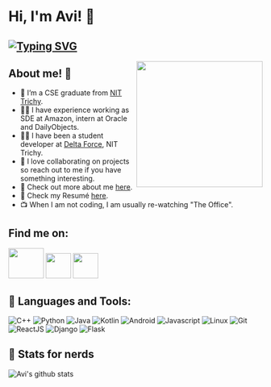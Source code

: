 # Hi, I'm Avi! :blue_heart:

## [![Typing SVG](https://readme-typing-svg.herokuapp.com?size=20&lines=I+Solve+Problems+With+Code)](https://git.io/typing-svg)
 
<p>
<img src="https://i.imgur.com/LmOlfwe.gif" width="250" height="250" align="right">

## About me! :tada:
- 🔭 I’m a CSE graduate from [NIT Trichy](https://www.nitt.edu).
- 👨‍💻️ I have experience working as SDE at Amazon, intern at Oracle and DailyObjects.
- 👨‍💻️ I have been a student developer at [Delta Force](https://delta.nitt.edu), NIT Trichy.
- 🤝 I love collaborating on projects so reach out to me if you have something interesting.
- 🚀 Check out more about me <a href="https://avikumar15.github.io/">here</a>.
- 📄 Check my Resumé [here](https://avikumar15.github.io/assets/AviKumarSinghResume.pdf).
- 📺 When I am not coding, I am usually re-watching "The Office".
 </p>

## 	Find me on:

<p>
<a href="mailto:avikumar.singh1508@gmail.com"><img src="https://media.giphy.com/media/KxlbRn0HuTW7gZID83/giphy.gif" width="70" height="60"></a>
<a href="https://www.linkedin.com/in/avi-kumar-singh-1508/"><img src="https://media.cdnandroid.com/item_images/42169/imagen-linkedin-0thumb.jpeg" width="50" height="50"></a>
<a href="https://twitter.com/avi_kumar15"><img src="https://www.net-aware.org.uk/siteassets/images-and-icons/application-icons/app-icons-twitter.png?w=585&scale=down" width="50" height="50"></a>
</p>

## 	:ribbon: Languages and Tools:

![C++](https://img.shields.io/badge/c++%20-%2300599C.svg?&style=for-the-badge&logo=c%2B%2B&ogoColor=white)
    ![Python](https://img.shields.io/badge/python%20-%2300599C.svg?&style=for-the-badge&logo=python&ogoColor=white)
    ![Java](https://img.shields.io/badge/java%20-%2300599C.svg?&style=for-the-badge&logo=java&ogoColor=white)
    ![Kotlin](https://img.shields.io/badge/kotlin%20-%2300599C.svg?&style=for-the-badge&logo=kotlin&ogoColor=white)
    ![Android](https://img.shields.io/badge/android%20-%2300599C.svg?&style=for-the-badge&logo=android&ogoColor=white)
    ![Javascript](https://img.shields.io/badge/javascript%20-%2300599C.svg?&style=for-the-badge&logo=javascript&ogoColor=white)
    ![Linux](https://img.shields.io/badge/linux%20-%2300599C.svg?&style=for-the-badge&logo=linux&logoColor=white)
    ![Git](https://img.shields.io/badge/git%20-%2300599C.svg?&style=for-the-badge&logo=git&logoColor=white)
    ![ReactJS](https://img.shields.io/badge/reactjs%20-%2300599C.svg?&style=for-the-badge&logo=react&logoColor=white)
    ![Django](https://img.shields.io/badge/django%20-%2300599C.svg?&style=for-the-badge&logo=django&logoColor=white)
    ![Flask](https://img.shields.io/badge/flask%20-%2300599C.svg?&style=for-the-badge&logo=flask&logoColor=white)
    
## :medal_sports: Stats for nerds

![Avi's github stats](https://github-readme-stats.vercel.app/api?username=avikumar15&show_icons=true&theme=dracula)
